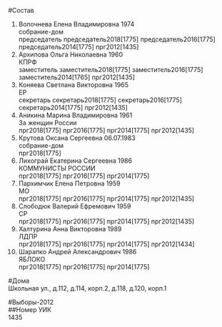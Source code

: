 #Состав  
1. Волочнева Елена Владимировна 1974  
    собрание-дом  
    председатель председатель2018[1775] председатель2016[1775] председатель2014[1775] прг2012[1435]  
2. Архипова Ольга Николаевна 1960  
    КПРФ  
    заместитель заместитель2018[1775] заместитель2016[1775] заместитель2014[1765] прг2012[1435]  
3. Коняева Светлана Викторовна 1965  
    ЕР  
    секретарь секретарь2018[1775] секретарь2016[1775] секретарь2014[1775] прг2012[1435]  
4. Аникина Марина Владимировна 1961  
    За женщин России  
    прг2018[1775] прг2016[1775] прг2014[1775] прг2012[1435]  
5. Крутова Оксана Сергеевна 06.07.1983  
    собрание-дом  
    прг2018[1775]  
6. Лихограй Екатерина Сергеевна 1986  
    КОММУНИСТЫ РОССИИ  
    прг2018[1775] прг2016[1775] прг2014[1775]  
7. Пархимчик Елена Петровна 1959  
    МО  
    прг2018[1775] прг2016[1775] прг2014[1775] прг2012[1435]  
8. Слободюк Валерий Ефремович 1959  
    СР  
    прг2018[1775] прг2016[1775] прг2014[1775] прг2012[1435]  
9. Халтурина Анна Викторовна 1989  
    ЛДПР  
    прг2018[1775] прг2016[1775] прг2014[1775] прг2012[1434]  
10. Шарапко Андрей Александрович 1986  
    ЯБЛОКО  
    прг2018[1775] прг2016[1775] прг2014[1775]  

#Дома  
Школьная ул., д.112, д.114, корп.2, д.118, д.120, корп.1  
  
#Выборы-2012  
##Номер УИК  
1435  
